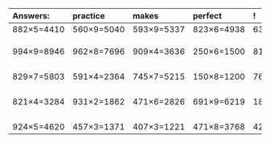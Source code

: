 | Answers: | practice | makes | perfect | ! |
| :--- | :--- | :--- | :--- | :--- |
| 882×5=4410 | 560×9=5040 | 593×9=5337 | 823×6=4938 | 634×2=1268 | 
|   |   |   |   |   | 
|   |   |   |   |   | 
|   |   |   |   |   | 
| 994×9=8946 | 962×8=7696 | 909×4=3636 | 250×6=1500 | 812×9=7308 | 
|   |   |   |   |   | 
|   |   |   |   |   | 
|   |   |   |   |   | 
|   |   |   |   |   | 
| 829×7=5803 | 591×4=2364 | 745×7=5215 | 150×8=1200 | 766×9=6894 | 
|   |   |   |   |   | 
|   |   |   |   |   | 
|   |   |   |   |   | 
|   |   |   |   |   | 
| 821×4=3284 | 931×2=1862 | 471×6=2826 | 691×9=6219 | 182×8=1456 | 
|   |   |   |   |   | 
|   |   |   |   |   | 
|   |   |   |   |   | 
|   |   |   |   |   | 
| 924×5=4620 | 457×3=1371 | 407×3=1221 | 471×8=3768 | 426×3=1278 | 
